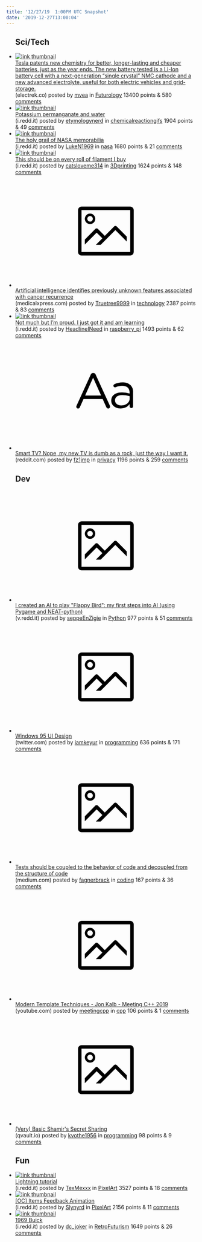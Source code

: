 ```yaml
---
title: '12/27/19  1:00PM UTC Snapshot'
date: '2019-12-27T13:00:04'
---
```

<ul>
<h2>Sci/Tech</h2>

<li><a href='https://electrek.co/2019/12/26/tesla-patents-battery-chemistry-cheaper/'><img src='https://b.thumbs.redditmedia.com/qqp2QuIKX9nfMnE1PupxYa4bBPXjN3RPnbUmL9WgP7w.jpg' alt='link thumbnail'></a><div><div class='linkTitle'><a href='https://electrek.co/2019/12/26/tesla-patents-battery-chemistry-cheaper/'>Tesla patents new chemistry for better, longer-lasting and cheaper batteries, just as the year ends. The new battery tested is a Li-Ion battery cell with a next-generation “single crystal” NMC cathode and a new advanced electrolyte, useful for both electric vehicles and grid-storage.</a></div>(electrek.co) posted by <a href='https://www.reddit.com/user/mvea'>mvea</a> in <a href='https://www.reddit.com/r/Futurology'>Futurology</a> 13400 points & 580 <a href='https://www.reddit.com/r/Futurology/comments/eg0qf0/tesla_patents_new_chemistry_for_better/'>comments</a></div></li>

<li><a href='https://i.redd.it/x8var6hpbz641.gif'><img src='https://b.thumbs.redditmedia.com/3fF5jZDw05AuSggplQwNXwe5F24eL3Vm3jEPlYfWrdE.jpg' alt='link thumbnail'></a><div><div class='linkTitle'><a href='https://i.redd.it/x8var6hpbz641.gif'>Potassium permanganate and water</a></div>(i.redd.it) posted by <a href='https://www.reddit.com/user/etymologynerd'>etymologynerd</a> in <a href='https://www.reddit.com/r/chemicalreactiongifs'>chemicalreactiongifs</a> 1904 points & 49 <a href='https://www.reddit.com/r/chemicalreactiongifs/comments/efvesj/potassium_permanganate_and_water/'>comments</a></div></li>

<li><a href='https://i.redd.it/vtjd6ajivz641.png'><img src='https://b.thumbs.redditmedia.com/qz1aHduH1qpd0XPOqQiORw-TgNhWmOPcC4iMYeU-IlI.jpg' alt='link thumbnail'></a><div><div class='linkTitle'><a href='https://i.redd.it/vtjd6ajivz641.png'>The holy grail of NASA memorabilia</a></div>(i.redd.it) posted by <a href='https://www.reddit.com/user/LukeN1969'>LukeN1969</a> in <a href='https://www.reddit.com/r/nasa'>nasa</a> 1680 points & 21 <a href='https://www.reddit.com/r/nasa/comments/efwk82/the_holy_grail_of_nasa_memorabilia/'>comments</a></div></li>

<li><a href='https://i.redd.it/ns9rl9fy70741.jpg'><img src='https://b.thumbs.redditmedia.com/-YjBF_ZcB2_HRG3oBStjvgNzF1c3PglKjqg3g-ifheo.jpg' alt='link thumbnail'></a><div><div class='linkTitle'><a href='https://i.redd.it/ns9rl9fy70741.jpg'>This should be on every roll of filament I buy</a></div>(i.redd.it) posted by <a href='https://www.reddit.com/user/catsloveme314'>catsloveme314</a> in <a href='https://www.reddit.com/r/3Dprinting'>3Dprinting</a> 1624 points & 148 <a href='https://www.reddit.com/r/3Dprinting/comments/efxegs/this_should_be_on_every_roll_of_filament_i_buy/'>comments</a></div></li>

<li><a href='https://medicalxpress.com/news/2019-12-artificial-intelligence-previously-unknown-features.html'><svg version='1.1' viewBox='-34 -14 104 64' preserveAspectRatio='xMidYMid meet' xmlns='http://www.w3.org/2000/svg' xmlns:xlink='http://www.w3.org/1999/xlink'>
        <title>link thumbnail</title>
        <path d='M32,4H4A2,2,0,0,0,2,6V30a2,2,0,0,0,2,2H32a2,2,0,0,0,2-2V6A2,2,0,0,0,32,4ZM4,30V6H32V30Z'></path>
        <path d='M8.92,14a3,3,0,1,0-3-3A3,3,0,0,0,8.92,14Zm0-4.6A1.6,1.6,0,1,1,7.33,11,1.6,1.6,0,0,1,8.92,9.41Z'></path>
        <path d='M22.78,15.37l-5.4,5.4-4-4a1,1,0,0,0-1.41,0L5.92,22.9v2.83l6.79-6.79L16,22.18l-3.75,3.75H15l8.45-8.45L30,24V21.18l-5.81-5.81A1,1,0,0,0,22.78,15.37Z'></path>
    </svg></a><div><div class='linkTitle'><a href='https://medicalxpress.com/news/2019-12-artificial-intelligence-previously-unknown-features.html'>Artificial intelligence identifies previously unknown features associated with cancer recurrence</a></div>(medicalxpress.com) posted by <a href='https://www.reddit.com/user/Truetree9999'>Truetree9999</a> in <a href='https://www.reddit.com/r/technology'>technology</a> 2387 points & 83 <a href='https://www.reddit.com/r/technology/comments/eg7zub/artificial_intelligence_identifies_previously/'>comments</a></div></li>

<li><a href='https://i.redd.it/kxodkmv6o3741.jpg'><img src='https://a.thumbs.redditmedia.com/h8ilVnLTcmdG4LtjbhHfMl-EZ9lmTCni2dfTqcH2Ol8.jpg' alt='link thumbnail'></a><div><div class='linkTitle'><a href='https://i.redd.it/kxodkmv6o3741.jpg'>Not much but I’m proud. I just got it and am learning</a></div>(i.redd.it) posted by <a href='https://www.reddit.com/user/HeadlineINeed'>HeadlineINeed</a> in <a href='https://www.reddit.com/r/raspberry_pi'>raspberry_pi</a> 1493 points & 62 <a href='https://www.reddit.com/r/raspberry_pi/comments/eg611b/not_much_but_im_proud_i_just_got_it_and_am/'>comments</a></div></li>

<li><a href='https://www.reddit.com/r/privacy/comments/efvul3/smart_tv_nope_my_new_tv_is_dumb_as_a_rock_just/'><svg version='1.1' viewBox='-34 -12 104 64' preserveAspectRatio='xMidYMid slice' xmlns='http://www.w3.org/2000/svg' xmlns:xlink='http://www.w3.org/1999/xlink'>
        <title>text link thumbnail</title>
        <path d='M12.19,8.84a1.45,1.45,0,0,0-1.4-1h-.12a1.46,1.46,0,0,0-1.42,1L1.14,26.56a1.29,1.29,0,0,0-.14.59,1,1,0,0,0,1,1,1.12,1.12,0,0,0,1.08-.77l2.08-4.65h11l2.08,4.59a1.24,1.24,0,0,0,1.12.83,1.08,1.08,0,0,0,1.08-1.08,1.64,1.64,0,0,0-.14-.57ZM6.08,20.71l4.59-10.22,4.6,10.22Z'>
        </path>
        <path d='M32.24,14.78A6.35,6.35,0,0,0,27.6,13.2a11.36,11.36,0,0,0-4.7,1,1,1,0,0,0-.58.89,1,1,0,0,0,.94.92,1.23,1.23,0,0,0,.39-.08,8.87,8.87,0,0,1,3.72-.81c2.7,0,4.28,1.33,4.28,3.92v.5a15.29,15.29,0,0,0-4.42-.61c-3.64,0-6.14,1.61-6.14,4.64v.05c0,2.95,2.7,4.48,5.37,4.48a6.29,6.29,0,0,0,5.19-2.48V26.9a1,1,0,0,0,1,1,1,1,0,0,0,1-1.06V19A5.71,5.71,0,0,0,32.24,14.78Zm-.56,7.7c0,2.28-2.17,3.89-4.81,3.89-1.94,0-3.61-1.06-3.61-2.86v-.06c0-1.8,1.5-3,4.2-3a15.2,15.2,0,0,1,4.22.61Z'>
        </path>
    </svg></a><div><div class='linkTitle'><a href='https://www.reddit.com/r/privacy/comments/efvul3/smart_tv_nope_my_new_tv_is_dumb_as_a_rock_just/'>Smart TV? Nope, my new TV is dumb as a rock, just the way I want it.</a></div>(reddit.com) posted by <a href='https://www.reddit.com/user/fz1jmp'>fz1jmp</a> in <a href='https://www.reddit.com/r/privacy'>privacy</a> 1196 points & 259 <a href='https://www.reddit.com/r/privacy/comments/efvul3/smart_tv_nope_my_new_tv_is_dumb_as_a_rock_just/'>comments</a></div></li>

<h2>Dev</h2>

<li><a href='https://v.redd.it/ncgt5qrx32741'><svg version='1.1' viewBox='-34 -14 104 64' preserveAspectRatio='xMidYMid meet' xmlns='http://www.w3.org/2000/svg' xmlns:xlink='http://www.w3.org/1999/xlink'>
        <title>link thumbnail</title>
        <path d='M32,4H4A2,2,0,0,0,2,6V30a2,2,0,0,0,2,2H32a2,2,0,0,0,2-2V6A2,2,0,0,0,32,4ZM4,30V6H32V30Z'></path>
        <path d='M8.92,14a3,3,0,1,0-3-3A3,3,0,0,0,8.92,14Zm0-4.6A1.6,1.6,0,1,1,7.33,11,1.6,1.6,0,0,1,8.92,9.41Z'></path>
        <path d='M22.78,15.37l-5.4,5.4-4-4a1,1,0,0,0-1.41,0L5.92,22.9v2.83l6.79-6.79L16,22.18l-3.75,3.75H15l8.45-8.45L30,24V21.18l-5.81-5.81A1,1,0,0,0,22.78,15.37Z'></path>
    </svg></a><div><div class='linkTitle'><a href='https://v.redd.it/ncgt5qrx32741'>I created an AI to play "Flappy Bird": my first steps into AI (using Pygame and NEAT-python)</a></div>(v.redd.it) posted by <a href='https://www.reddit.com/user/seppeEnZigie'>seppeEnZigie</a> in <a href='https://www.reddit.com/r/Python'>Python</a> 977 points & 51 <a href='https://www.reddit.com/r/Python/comments/eg2be8/i_created_an_ai_to_play_flappy_bird_my_first/'>comments</a></div></li>

<li><a href='https://twitter.com/tuomassalo/status/978717292023500805'><svg version='1.1' viewBox='-34 -14 104 64' preserveAspectRatio='xMidYMid meet' xmlns='http://www.w3.org/2000/svg' xmlns:xlink='http://www.w3.org/1999/xlink'>
        <title>link thumbnail</title>
        <path d='M32,4H4A2,2,0,0,0,2,6V30a2,2,0,0,0,2,2H32a2,2,0,0,0,2-2V6A2,2,0,0,0,32,4ZM4,30V6H32V30Z'></path>
        <path d='M8.92,14a3,3,0,1,0-3-3A3,3,0,0,0,8.92,14Zm0-4.6A1.6,1.6,0,1,1,7.33,11,1.6,1.6,0,0,1,8.92,9.41Z'></path>
        <path d='M22.78,15.37l-5.4,5.4-4-4a1,1,0,0,0-1.41,0L5.92,22.9v2.83l6.79-6.79L16,22.18l-3.75,3.75H15l8.45-8.45L30,24V21.18l-5.81-5.81A1,1,0,0,0,22.78,15.37Z'></path>
    </svg></a><div><div class='linkTitle'><a href='https://twitter.com/tuomassalo/status/978717292023500805'>Windows 95 UI Design</a></div>(twitter.com) posted by <a href='https://www.reddit.com/user/iamkeyur'>iamkeyur</a> in <a href='https://www.reddit.com/r/programming'>programming</a> 636 points & 171 <a href='https://www.reddit.com/r/programming/comments/eg7qb0/windows_95_ui_design/'>comments</a></div></li>

<li><a href='https://medium.com/@kentbeck_7670/test-desiderata-94150638a4b3'><svg version='1.1' viewBox='-34 -14 104 64' preserveAspectRatio='xMidYMid meet' xmlns='http://www.w3.org/2000/svg' xmlns:xlink='http://www.w3.org/1999/xlink'>
        <title>link thumbnail</title>
        <path d='M32,4H4A2,2,0,0,0,2,6V30a2,2,0,0,0,2,2H32a2,2,0,0,0,2-2V6A2,2,0,0,0,32,4ZM4,30V6H32V30Z'></path>
        <path d='M8.92,14a3,3,0,1,0-3-3A3,3,0,0,0,8.92,14Zm0-4.6A1.6,1.6,0,1,1,7.33,11,1.6,1.6,0,0,1,8.92,9.41Z'></path>
        <path d='M22.78,15.37l-5.4,5.4-4-4a1,1,0,0,0-1.41,0L5.92,22.9v2.83l6.79-6.79L16,22.18l-3.75,3.75H15l8.45-8.45L30,24V21.18l-5.81-5.81A1,1,0,0,0,22.78,15.37Z'></path>
    </svg></a><div><div class='linkTitle'><a href='https://medium.com/@kentbeck_7670/test-desiderata-94150638a4b3'>Tests should be coupled to the behavior of code and decoupled from the structure of code</a></div>(medium.com) posted by <a href='https://www.reddit.com/user/fagnerbrack'>fagnerbrack</a> in <a href='https://www.reddit.com/r/coding'>coding</a> 167 points & 36 <a href='https://www.reddit.com/r/coding/comments/efx5ue/tests_should_be_coupled_to_the_behavior_of_code/'>comments</a></div></li>

<li><a href='https://www.youtube.com/watch?v=MLV4IVc4SwI'><svg version='1.1' viewBox='-34 -14 104 64' preserveAspectRatio='xMidYMid meet' xmlns='http://www.w3.org/2000/svg' xmlns:xlink='http://www.w3.org/1999/xlink'>
        <title>link thumbnail</title>
        <path d='M32,4H4A2,2,0,0,0,2,6V30a2,2,0,0,0,2,2H32a2,2,0,0,0,2-2V6A2,2,0,0,0,32,4ZM4,30V6H32V30Z'></path>
        <path d='M8.92,14a3,3,0,1,0-3-3A3,3,0,0,0,8.92,14Zm0-4.6A1.6,1.6,0,1,1,7.33,11,1.6,1.6,0,0,1,8.92,9.41Z'></path>
        <path d='M22.78,15.37l-5.4,5.4-4-4a1,1,0,0,0-1.41,0L5.92,22.9v2.83l6.79-6.79L16,22.18l-3.75,3.75H15l8.45-8.45L30,24V21.18l-5.81-5.81A1,1,0,0,0,22.78,15.37Z'></path>
    </svg></a><div><div class='linkTitle'><a href='https://www.youtube.com/watch?v=MLV4IVc4SwI'>Modern Template Techniques - Jon Kalb - Meeting C++ 2019</a></div>(youtube.com) posted by <a href='https://www.reddit.com/user/meetingcpp'>meetingcpp</a> in <a href='https://www.reddit.com/r/cpp'>cpp</a> 106 points & 1 <a href='https://www.reddit.com/r/cpp/comments/efxepz/modern_template_techniques_jon_kalb_meeting_c_2019/'>comments</a></div></li>

<li><a href='https://qvault.io/2019/12/26/very-basic-shamirs-secret-sharing/'><svg version='1.1' viewBox='-34 -14 104 64' preserveAspectRatio='xMidYMid meet' xmlns='http://www.w3.org/2000/svg' xmlns:xlink='http://www.w3.org/1999/xlink'>
        <title>link thumbnail</title>
        <path d='M32,4H4A2,2,0,0,0,2,6V30a2,2,0,0,0,2,2H32a2,2,0,0,0,2-2V6A2,2,0,0,0,32,4ZM4,30V6H32V30Z'></path>
        <path d='M8.92,14a3,3,0,1,0-3-3A3,3,0,0,0,8.92,14Zm0-4.6A1.6,1.6,0,1,1,7.33,11,1.6,1.6,0,0,1,8.92,9.41Z'></path>
        <path d='M22.78,15.37l-5.4,5.4-4-4a1,1,0,0,0-1.41,0L5.92,22.9v2.83l6.79-6.79L16,22.18l-3.75,3.75H15l8.45-8.45L30,24V21.18l-5.81-5.81A1,1,0,0,0,22.78,15.37Z'></path>
    </svg></a><div><div class='linkTitle'><a href='https://qvault.io/2019/12/26/very-basic-shamirs-secret-sharing/'>(Very) Basic Shamir's Secret Sharing</a></div>(qvault.io) posted by <a href='https://www.reddit.com/user/kvothe1956'>kvothe1956</a> in <a href='https://www.reddit.com/r/programming'>programming</a> 98 points & 9 <a href='https://www.reddit.com/r/programming/comments/eg1aec/very_basic_shamirs_secret_sharing/'>comments</a></div></li>

<h2>Fun</h2>

<li><a href='https://i.redd.it/ehvpeyyhj1741.gif'><img src='https://b.thumbs.redditmedia.com/pfDL_ueLxHLjNS9LWrG18JkohRlBzJMwIpMZEo-JoIQ.jpg' alt='link thumbnail'></a><div><div class='linkTitle'><a href='https://i.redd.it/ehvpeyyhj1741.gif'>Lightning tutorial</a></div>(i.redd.it) posted by <a href='https://www.reddit.com/user/TexMexxx'>TexMexxx</a> in <a href='https://www.reddit.com/r/PixelArt'>PixelArt</a> 3527 points & 18 <a href='https://www.reddit.com/r/PixelArt/comments/eg0to4/lightning_tutorial/'>comments</a></div></li>

<li><a href='https://i.redd.it/mjukh5corz641.gif'><img src='https://b.thumbs.redditmedia.com/sYa5_RS_cUnMBJyq7O96jC8octZpqJ3ta71tmC6-2zc.jpg' alt='link thumbnail'></a><div><div class='linkTitle'><a href='https://i.redd.it/mjukh5corz641.gif'>[OC] Items Feedback Animation</a></div>(i.redd.it) posted by <a href='https://www.reddit.com/user/Slynyrd'>Slynyrd</a> in <a href='https://www.reddit.com/r/PixelArt'>PixelArt</a> 2156 points & 11 <a href='https://www.reddit.com/r/PixelArt/comments/efwbqf/oc_items_feedback_animation/'>comments</a></div></li>

<li><a href='https://i.redd.it/lmqbh7w053741.jpg'><img src='https://a.thumbs.redditmedia.com/kvlh2X3CaGtc5SRLNNLJrH9a7OtmboU90KEq7kRzdj4.jpg' alt='link thumbnail'></a><div><div class='linkTitle'><a href='https://i.redd.it/lmqbh7w053741.jpg'>1969 Buick</a></div>(i.redd.it) posted by <a href='https://www.reddit.com/user/dc_joker'>dc_joker</a> in <a href='https://www.reddit.com/r/RetroFuturism'>RetroFuturism</a> 1649 points & 26 <a href='https://www.reddit.com/r/RetroFuturism/comments/eg4tkv/1969_buick/'>comments</a></div></li>

</ul>
